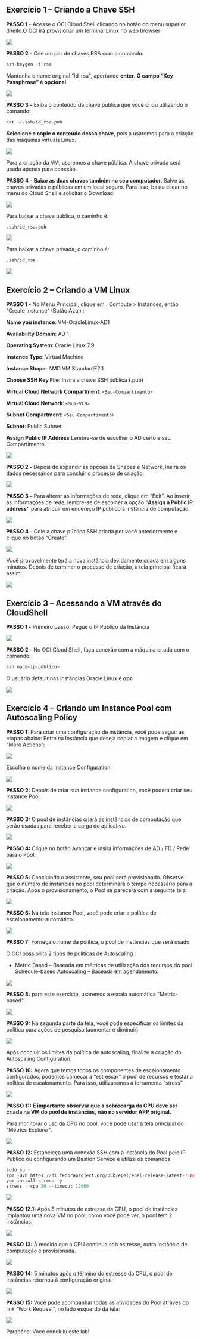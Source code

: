 ## Exercício 1 – Criando a Chave SSH

**PASSO 1** - Acesse o OCI Cloud Shell clicando no botão do menu superior direito.O OCI irá provisionar um terminal Linux no web browser

![](images/1img1.PNG)

**PASSO 2** - Crie um par de chaves RSA com o  comando: 
```python
ssh-keygen -t rsa
```
Mantenha o nome original "id_rsa", apertando **enter**. **O campo “Key Passphrase” é opcional**

![](images/1img2.PNG)

**PASSO 3 –**  Exiba o conteúdo da chave pública que você criou utilizando o comando:
```python
cat ~/.ssh/id_rsa.pub
```
**Selecione e copie o conteúdo dessa chave**, pois a usaremos para a criação das máquinas virtuais Linux.

![](images/1img3.PNG)


Para a criação da VM, usaremos a chave pública. A chave privada será usada apenas para conexão.

**PASSO 4 –**  **Baixe as duas chaves também no seu computador**. Salve as chaves privadas e públicas em um local seguro. Para isso, basta clicar no menu do Cloud Shell e solicitar o Download:

![](images/1img4.PNG)

 Para baixar a chave pública, o caminho é:
 ```python
.ssh/id_rsa.pub
```

![](images/1img4_1.PNG)


Para baixar a chave privada, o caminho é:

```python
.ssh/id_rsa
```

![](images/1img4_2.PNG)

## Exercício 2 – Criando a VM Linux

**PASSO 1 -**  No Menu Principal, clique em : Compute > Instances, então “Create Instance” (Botão Azul) :

**Name you instance**: VM-OracleLinux-AD1

**Availability Domain**: AD 1

**Operating System**: Oracle Linux 7.9

**Instance Type**: Virtual Machine

**Instance Shape**: AMD VM.StandardE2.1

**Choose SSH Key File**: Insira a chave SSH pública (.pub)

**Virtual Cloud Network Compartment**: `<Seu-Compartimento>`

**Virtual Cloud Network**: `<Sua-VCN>`

**Subnet Compartment**: `<Seu-Compartimento>`

**Subnet**: Public Subnet

**Assign Public IP Address**
Lembre-se de escolher o AD certo e seu Compartimento.

![](images/2img1.PNG)

**PASSO 2 -**  Depois de expandir as opções de Shapes e Network, insira os dados necessários para concluir o processo de criação:

![](images/2img2.PNG)


**PASSO 3 –**  Para alterar as informações de rede, clique em “Edit”. Ao inserir as informações de rede, lembre-se de escolher a opção “**Assign a Public IP address”** para atribuir um endereço IP público à instância de computação.

![](images/2img3.PNG)


**PASSO 4 –**  Cole a chave pública SSH criada por você anteriormente e clique no botão “Create”.

![](images/2img4.PNG)

Você provavelmente terá a nova instância devidamente criada em alguns minutos. Depois de terminar o processo de criação, a tela principal ficará assim:

![](images/2img4_1.PNG)


## Exercício 3 – Acessando a VM através do CloudShell

**PASSO 1 -**  Primeiro passo: Pegue o IP Público da Instância

![](images/3img6.PNG)


**PASSO 2 -**  No OCI Cloud Shell, faça conexão com a máquina criada com o comando:
```python
ssh opc@<ip-público>
```
O usuário default nas instâncias Oracle Linux é **opc**

![](images/3img7.PNG)


## Exercício 4 – Criando um Instance Pool com Autoscaling Policy

**PASSO 1:** Para criar uma configuração de instância, você pode seguir as etapas abaixo:
Entre na Instância que deseja copiar a imagem e clique em “More Actions”:

![](images/4img1.PNG)


Escolha o nome da Instance Configuration

![](images/4img1_1.PNG)

 **PASSO 2:** Depois de criar sua instance configuration, você poderá criar seu Instance Pool.

 ![](images/4img2.PNG)


**PASSO 3:** O pool de instâncias criará as instâncias de computação que serão usadas para receber a carga do aplicativo.

![](images/4img3.PNG)


**PASSO 4:** Clique no botão Avançar e insira informações de AD / FD / Rede para o Pool:

![](images/4img4.PNG)


**PASSO 5:** Concluindo o assistente, seu pool será provisionado. Observe que o número de instâncias no pool determinará o tempo necessário para a criação.
Após o provisionamento, o Pool se parecerá com a seguinte tela:

![](images/4img5.PNG)


**PASSO 6:** Na tela Instance Pool, você pode criar a política de escalonamento automático.

![](images/4img6.PNG)


**PASSO 7:** Forneça o nome da política, o pool de instâncias que será usado

O OCI possibilita 2 tipos de políticas de Autoscaling :

 - Metric Based – Baseada em métricas de utilização dos recursos do pool
   Schedule-based Autoscaling – Baseada em agendamento:

![](images/4img7.PNG)


**PASSO 8:** para este exercício, usaremos a escala automática "Metric-based".

![](images/4img8.PNG)

**PASSO 9:** Na segunda parte da tela, você pode especificar os limites da política para ações de pesquisa (aumentar e diminuir)

![](images/4img9.PNG)

Após concluir os limites da política de autoscaling, finalize a criação do Autoscaling Configuration.

**PASSO 10:** Agora que temos todos os componentes de escalonamento configurados, podemos começar a “estressar” o pool de recursos e testar a política de escalonamento. Para isso, utilizaremos a ferramenta “stress”

![](images/4img10.PNG)

**PASSO 11:** **É importante observar que a sobrecarga da CPU deve ser criada na VM do pool de instâncias, não no servidor APP original.**

Para monitorar o uso da CPU no pool, você pode usar a tela principal do “Metrics Explorer”.

![](images/4img11.PNG)

**PASSO 12:** Estabeleça uma conexão SSH com a instância do Pool pelo IP Público ou configurando um Bastion Service e utilize os comandos:

```python
sudo su -
rpm -Uvh https://dl.fedoraproject.org/pub/epel/epel-release-latest-7.noarch.rpm
yum install stress -y
stress --cpu 20 --timeout 12000
```

![](images/4img12.PNG)

**PASSO 12.1:** Após 5 minutos de estresse da CPU, o pool de instâncias implantou uma nova VM no pool, como você pode ver, o pool tem 2 instâncias:

![](images/4img12_1.PNG)

**PASSO 13:** À medida que a CPU continua sob estresse, outra instância de computação é provisionada.

![](images/4img13.PNG)

**PASSO 14:** 5 minutos após o término do estresse da CPU, o pool de instâncias retornou à configuração original:

![](images/4img14.PNG)

**PASSO 15:** Você pode acompanhar todas as atividades do Pool através do link “Work Request”, no lado esquerdo da tela:

![](images/4img15.PNG)

Parabéns! Você concluiu este lab!